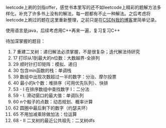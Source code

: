 leetcode上刷的剑指offer，感觉书本里写的还不如leetcode上精彩的题解方法多样化，补充了许多书上没有的解法，每一题都有不止一种解法。之后考虑将leetcode上刷过的题在这里重新整理，之前只是在[CSDN我的博客](https://blog.csdn.net/XunCiy)里简单记录。

使用语言是java，后续考虑用C++再来一遍，复习复习C++

待加深掌握的题目：

1. 7 重建二叉树：递归解法必须掌握，不是很复杂；迭代解法待研究
2. 17 打印从1到最大的n位数：大数越界-全排列
3. 29 顺时针打印矩阵：模拟、递归
4. 30 包含min函数的栈：单调栈
5. 39 数组中出现次数超过一半的数字：分治、摩尔投票
6. 40 最小的k个数：堆排序（可用优先队列）、快排
7. 53 - I 在排序数组中查找数字 I：二分法
8. 59 - I. 滑动窗口的最大值：单调队列
9. 60 n个骰子的点数：动态规划、概率计算
10. 62 圆圈中最后剩下的数字（约瑟夫环）
11. 65 不用加减乘除做加法：位运算
12. 68 - II 二叉树的最近公共祖先：二叉树dfs


